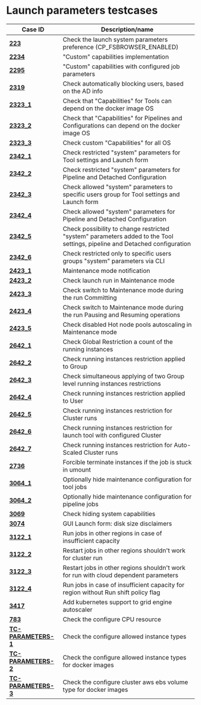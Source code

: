 # Launch parameters testcases

| Case ID                                   | Description/name                                                                                                           |
|-------------------------------------------|----------------------------------------------------------------------------------------------------------------------------|
| [**223**](223.md)                         | Check the launch system parameters preference (CP_FSBROWSER_ENABLED)                                                       |
| [**2234**](2234.md)                       | "Custom" capabilities implementation                                                                                       |
| [**2295**](2295.md)                       | "Custom" capabilities with configured job parameters                                                                       |
| [**2319**](2319.md)                       | Check automatically blocking users, based on the AD info                                                                   |
| [**2323_1**](2323/2323_1.md)              | Check that "Capabilities" for Tools can depend on the docker image OS                                                      |
| [**2323_2**](2323/2323_2.md)              | Check that "Capabilities" for Pipelines and Configurations can depend on the docker image OS                               |
| [**2323_3**](2323/2323_3.md)              | Check custom "Capabilities" for all OS                                                                                     |
| [**2342_1**](2342/2342_1.md)              | Check restricted "system" parameters for Tool settings and Launch form                                                     |
| [**2342_2**](2342/2342_2.md)              | Check restricted "system" parameters for Pipeline and Detached Configuration                                               |
| [**2342_3**](2342/2342_3.md)              | Check allowed "system" parameters to specific users group for Tool settings and Launch form                                |
| [**2342_4**](2342/2342_4.md)              | Check allowed "system" parameters for Pipeline and Detached Configuration                                                  |
| [**2342_5**](2342/2342_5.md)              | Check possibility to change restricted "system" parameters added to the Tool settings, pipeline and Detached configuration |
| [**2342_6**](2342/2342_6.md)              | Check restricted only to specific users groups "system" parameters via CLI                                                 |
| [**2423_1**](2423/2423_1.md)              | Maintenance mode notification                                                                                              |
| [**2423_2**](2423/2423_2.md)              | Check launch run in Maintenance mode                                                                                       |
| [**2423_3**](2423/2423_3.md)              | Check switch to Maintenance mode during the run Committing                                                                 |
| [**2423_4**](2423/2423_4.md)              | Check switch to Maintenance mode during the run Pausing and Resuming operations                                            |
| [**2423_5**](2423/2423_5.md)              | Check disabled Hot node pools autoscaling in Maintenance mode                                                              |
| [**2642_1**](2642/2642_1.md)              | Check Global Restriction a count of the running instances                                                                  |
| [**2642_2**](2642/2642_2.md)              | Check running instances restriction applied to Group                                                                       |
| [**2642_3**](2642/2642_3.md)              | Check simultaneous applying of two Group level running instances restrictions                                              |
| [**2642_4**](2642/2642_4.md)              | Check running instances restriction applied to User                                                                        |
| [**2642_5**](2642/2642_5.md)              | Check running instances restriction for Cluster runs                                                                       |
| [**2642_6**](2642/2642_6.md)              | Check running instances restriction for launch tool with configured Cluster                                                |
| [**2642_7**](2642/2642_7.md)              | Check running instances restriction for Auto-Scaled Cluster runs                                                           |
| [**2736**](2736.md)                       | Forcible terminate instances if the job is stuck in umount                                                                 |
| [**3064_1**](3064/3064_1.md)              | Optionally hide maintenance configuration for tool jobs                                                                    |
| [**3064_2**](3064/3064_2.md)              | Optionally hide maintenance configuration for pipeline jobs                                                                |
| [**3069**](3069.md)                       | Check hiding system capabilities                                                                                           |
| [**3074**](3074.md)                       | GUI Launch form: disk size disclaimers                                                                                     |
| [**3122_1**](3122_insufficient_capacity/3122_1.md) | Run jobs in other regions in case of insufficient capacity                                                        |
| [**3122_2**](3122_insufficient_capacity/3122_2.md) | Restart jobs in other regions shouldn't work for cluster run                                                      |
| [**3122_3**](3122_insufficient_capacity/3122_3.md) | Restart jobs in other regions shouldn't work for run with cloud dependent parameters                              |
| [**3122_4**](3122_insufficient_capacity/3122_4.md) | Run jobs in case of insufficient capacity for region without Run shift policy flag                                |
| [**3417**](3417.md) | Add kubernetes support to grid engine autoscaler |
| [**783**](783.md)                         | Check the configure CPU resource                                                                                           |
| [**TC-PARAMETERS-1**](TC-PARAMETERS-1.md) | Check the configure allowed instance types                                                                                 |
| [**TC-PARAMETERS-2**](TC-PARAMETERS-2.md) | Check the configure allowed instance types for docker images                                                               |
| [**TC-PARAMETERS-3**](TC-PARAMETERS-3.md) | Check the configure cluster aws ebs volume type for docker images                                                          |
